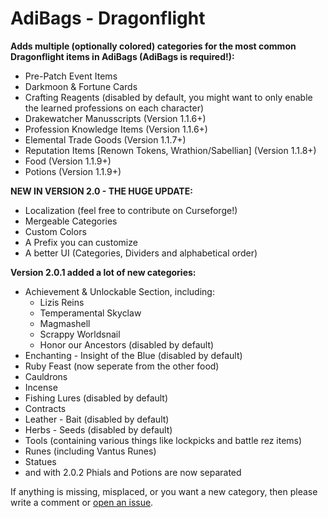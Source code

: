 # AdiBags - Dragonflight

**Adds multiple (optionally colored) categories for the most common Dragonflight items in AdiBags (AdiBags is required!):**

- Pre-Patch Event Items
- Darkmoon & Fortune Cards
- Crafting Reagents (disabled by default, you might want to only enable the learned professions on each character)
- Drakewatcher Manusscripts (Version 1.1.6+)
- Profession Knowledge Items (Version 1.1.6+)
- Elemental Trade Goods (Version 1.1.7+)
- Reputation Items [Renown Tokens, Wrathion/Sabellian] (Version 1.1.8+)
- Food (Version 1.1.9+)
- Potions (Version 1.1.9+)

**NEW IN VERSION 2.0 - THE HUGE UPDATE:**

- Localization (feel free to contribute on Curseforge!)
- Mergeable Categories
- Custom Colors
- A Prefix you can customize
- A better UI (Categories, Dividers and alphabetical order)

**Version 2.0.1 added a lot of new categories:**

- Achievement & Unlockable Section, including:
  - Lizis Reins
  - Temperamental Skyclaw
  - Magmashell
  - Scrappy Worldsnail
  - Honor our Ancestors (disabled by default)
- Enchanting - Insight of the Blue (disabled by default)
- Ruby Feast (now seperate from the other food)
- Cauldrons
- Incense
- Fishing Lures (disabled by default)
- Contracts
- Leather - Bait (disabled by default)
- Herbs - Seeds (disabled by default)
- Tools (containing various things like lockpicks and battle rez items)
- Runes (including Vantus Runes)
- Statues
- and with 2.0.2 Phials and Potions are now separated

If anything is missing, misplaced, or you want a new category, then please write a comment or [open an issue](https://github.com/Zottelchen/adibags-dragonflight/issues).
